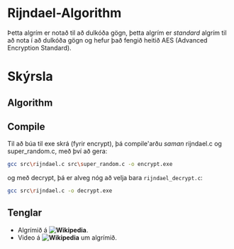 # Rijndael-Algorithm

Þetta algrím er notað til að dulkóða gögn, þetta algrím er *standard* algrím til að nota í að dulkóða gögn og hefur það fengið heitið AES (Advanced Encryption Standard).

# Skýrsla
## Algorithm

## Compile
Til að búa til exe skrá (fyrir encrypt), þá compile'arðu *saman* rijndael.c og super_random.c, með því að gera:
```bash
gcc src\rijndael.c src\super_random.c -o encrypt.exe
```
og með decrypt, þá er alveg nóg að velja bara `rijndael_decrypt.c`:
```bash
gcc src\rijndael.c -o decrypt.exe
```

## Tenglar
- Algrímið á **![Wikipedia](https://en.wikipedia.org/wiki/Advanced_Encryption_Standard)**.
- Video á **![Wikipedia](https://youtu.be/lnKPoWZnNNM)** um algrímið.
